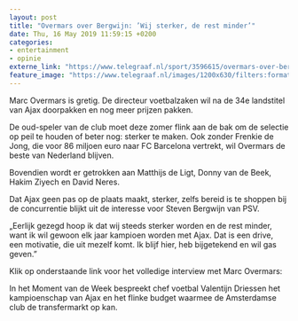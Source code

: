 ```yaml
---
layout: post
title: "Overmars over Bergwijn: ’Wij sterker, de rest minder’"
date: Thu, 16 May 2019 11:59:15 +0200
categories: 
- entertainment 
- opinie 
externe_link: "https://www.telegraaf.nl/sport/3596615/overmars-over-bergwijn-wij-sterker-de-rest-minder"
feature_image: "https://www.telegraaf.nl/images/1200x630/filters:format(jpeg):quality(80)/cdn-kiosk-api.telegraaf.nl/33821892-77c4-11e9-b67c-0255c322e81b.jpg"
---
```


<p class="intro">Marc Overmars is gretig. De directeur voetbalzaken wil na de 34e landstitel van Ajax doorpakken en nog meer prijzen pakken.</p> <p>De oud-speler van de club moet deze zomer flink aan de bak om de selectie op peil te houden of beter nog: sterker te maken. Ook zonder Frenkie de Jong, die voor 86 miljoen euro naar FC Barcelona vertrekt, wil Overmars de beste van Nederland blijven.</p><p>Bovendien wordt er getrokken aan Matthijs de Ligt, Donny van de Beek, Hakim Ziyech en David Neres.</p><p>Dat Ajax geen pas op de plaats maakt, sterker, zelfs bereid is te shoppen bij de concurrentie blijkt uit de interesse voor Steven Bergwijn van PSV.</p><p>„Eerlijk gezegd hoop ik dat wij steeds sterker worden en de rest minder, want ik wil gewoon elk jaar kampioen worden met Ajax. Dat is een drive, een motivatie, die uit mezelf komt. Ik blijf hier, heb bijgetekend en wil gas geven.”</p><p>Klik op onderstaande link voor het volledige interview met Marc Overmars:</p><p>In het Moment van de Week bespreekt chef voetbal Valentijn Driessen het kampioenschap van Ajax en het flinke budget waarmee de Amsterdamse club de transfermarkt op kan.</p>
